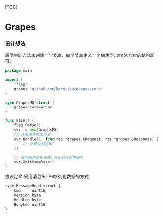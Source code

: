 
[TOC]


# Grapes

### 设计想法
最简单的方法来创建一个节点，每个节点定义一个继承于CoreServer的结构即可。
```go
package main

import (
	"flag"
	grapes "github.com/kermitbu/grapes/core"
)

type GrapesMQ struct {
	grapes.CoreServer
}

func main() {
	flag.Parse()
	svr := new(GrapesMQ)
	// 注册事件处理方法
	svr.Handle(1, func(req *grapes.GRequest, res *grapes.GResponse) {
		// 处理业务逻辑
	})

	// 服务器初始化完成，开始对外提供服务
	svr.InitComplete()
}
```


协议定义
采用消息头+PB序列化数据的方式
```proto
type MessageHead struct {
	Cmd     uint16
	Version byte
	HeadLen byte
	BodyLen uint16
}
```
